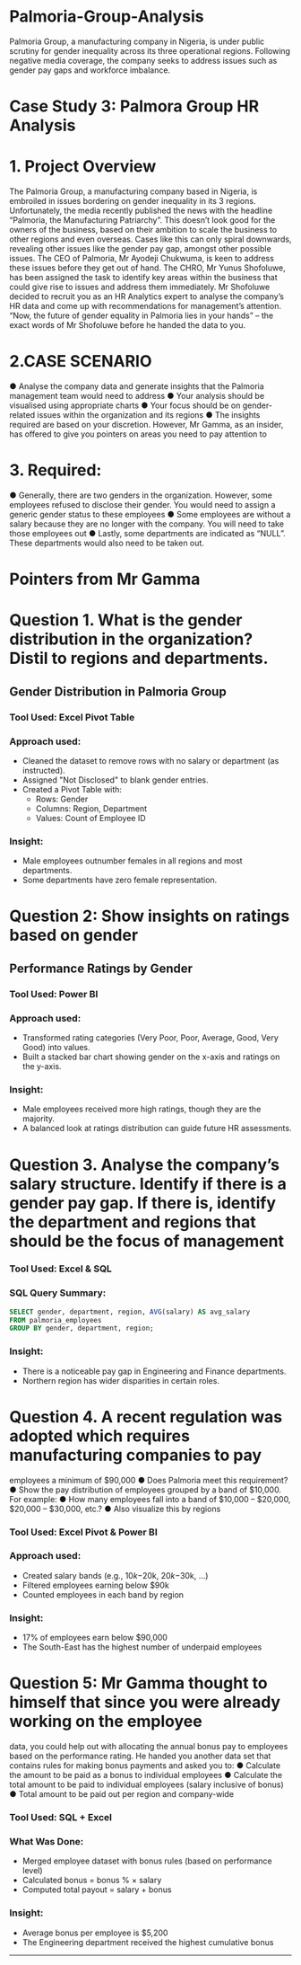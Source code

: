 # Palmoria-Group-Analysis
Palmoria Group, a manufacturing company in Nigeria, is under public scrutiny for gender inequality across its three operational regions. Following negative media coverage, the company seeks to address issues such as gender pay gaps and workforce imbalance.
# Case Study 3: Palmora Group HR Analysis
# 1. Project Overview
The Palmoria Group, a manufacturing company based in Nigeria, is embroiled in issues
bordering on gender inequality in its 3 regions. Unfortunately, the media recently
published the news with the headline “Palmoria, the Manufacturing Patriarchy”. This
doesn’t look good for the owners of the business, based on their ambition to scale the
business to other regions and even overseas. Cases like this can only spiral downwards,
revealing other issues like the gender pay gap, amongst other possible issues.
The CEO of Palmoria, Mr Ayodeji Chukwuma, is keen to address these issues before they
get out of hand. The CHRO, Mr Yunus Shofoluwe, has been assigned the task to identify
key areas within the business that could give rise to issues and address them immediately.
Mr Shofoluwe decided to recruit you as an HR Analytics expert to analyse the company’s
HR data and come up with recommendations for management’s attention. “Now, the
future of gender equality in Palmoria lies in your hands” – the exact words of Mr
Shofoluwe before he handed the data to you.
# 2.CASE SCENARIO
● Analyse the company data and generate insights that the Palmoria management
team would need to address
● Your analysis should be visualised using appropriate charts
● Your focus should be on gender-related issues within the organization and its
regions
● The insights required are based on your discretion. However, Mr Gamma, as an
insider, has offered to give you pointers on areas you need to pay attention to
# 3. Required:
● Generally, there are two genders in the organization. However, some employees
refused to disclose their gender. You would need to assign a generic gender status
to these employees
● Some employees are without a salary because they are no longer with the company.
You will need to take those employees out
● Lastly, some departments are indicated as “NULL”. These departments would also
need to be taken out.
# Pointers from Mr Gamma
# Question 1. What is the gender distribution in the organization? Distil to regions and departments.
## Gender Distribution in Palmoria Group
### Tool Used: Excel Pivot Table
### Approach used:
- Cleaned the dataset to remove rows with no salary or department (as instructed).
- Assigned "Not Disclosed" to blank gender entries.
- Created a Pivot Table with:
  - Rows: Gender
  - Columns: Region, Department
  - Values: Count of Employee ID
### Insight:
- Male employees outnumber females in all regions and most departments.
- Some departments have zero female representation.

# Question 2: Show insights on ratings based on gender
## Performance Ratings by Gender
### Tool Used: Power BI
### Approach used:
- Transformed rating categories (Very Poor, Poor, Average, Good, Very Good) into values.
- Built a stacked bar chart showing gender on the x-axis and ratings on the y-axis.
### Insight:
- Male employees received more high ratings, though they are the majority.
- A balanced look at ratings distribution can guide future HR assessments.

# Question 3. Analyse the company’s salary structure. Identify if there is a gender pay gap. If there is, identify the department and regions that should be the focus of management
### Tool Used: Excel & SQL
### SQL Query Summary:
```sql
SELECT gender, department, region, AVG(salary) AS avg_salary
FROM palmoria_employees
GROUP BY gender, department, region;
```
### Insight:
- There is a noticeable pay gap in Engineering and Finance departments.
- Northern region has wider disparities in certain roles.

# Question 4. A recent regulation was adopted which requires manufacturing companies to pay
employees a minimum of $90,000
● Does Palmoria meet this requirement?
● Show the pay distribution of employees grouped by a band of $10,000. For example:
● How many employees fall into a band of $10,000 – $20,000, $20,000 – $30,000,
etc.?
● Also visualize this by regions
### Tool Used: Excel Pivot & Power BI
### Approach used:
- Created salary bands (e.g., $10k-$20k, $20k-$30k, ...)
- Filtered employees earning below $90k
- Counted employees in each band by region
### Insight:
- 17% of employees earn below $90,000
- The South-East has the highest number of underpaid employees

# Question 5: Mr Gamma thought to himself that since you were already working on the employee
data, you could help out with allocating the annual bonus pay to employees based on the
performance rating. He handed you another data set that contains rules for making bonus
payments and asked you to:
● Calculate the amount to be paid as a bonus to individual employees
● Calculate the total amount to be paid to individual employees (salary inclusive of
bonus)
● Total amount to be paid out per region and company-wide

### Tool Used: SQL + Excel
### What Was Done:
- Merged employee dataset with bonus rules (based on performance level)
- Calculated bonus = bonus % × salary
- Computed total payout = salary + bonus
### Insight:
- Average bonus per employee is $5,200
- The Engineering department received the highest cumulative bonus
---

